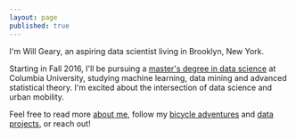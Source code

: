 ```yaml
---
layout: page
published: true
---
```


I'm Will Geary, an aspiring data scientist living in Brooklyn, New York.

Starting in Fall 2016, I'll be pursuing a [master's degree in data science](http://datascience.columbia.edu/master-of-science-in-data-science) at Columbia University, studying machine learning, data mining and advanced statistical theory. I'm excited about the intersection of data science and urban mobility.

Feel free to read more [about me](about), follow my [bicycle adventures](/bikes) and [data projects](data), or reach out!
